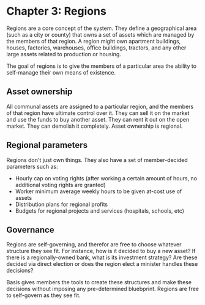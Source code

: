 # Chapter 3: Regions

Regions are a core concept of the system. They define a geographical area (such as a city or county) that owns a set of assets which are managed by the members of that region. A region might own apartment buildings, houses, factories, warehouses, office buildings, tractors, and any other large assets related to production or housing.

The goal of regions is to give the members of a particular area the ability to self-manage their own means of existence.

## Asset ownership

All communal assets are assigned to a particular region, and the members of that region have ultimate control over it. They can sell it on the market and use the funds to buy another asset. They can rent it out on the open market. They can demolish it completely. Asset ownership is regional.

## Regional parameters

Regions don't just own things. They also have a set of member-decided parameters such as:

- Hourly cap on voting rights (after working a certain amount of hours, no additional voting rights are granted)
- Worker minimum average weekly hours to be given at-cost use of assets
- Distribution plans for regional profits
- Budgets for regional projects and services (hospitals, schools, etc)

## Governance

Regions are self-governing, and therefor are free to choose whatever structure they see fit. For instance, how is it decided to buy a new asset? If there is a regionally-owned bank, what is its investment strategy? Are these decided via direct election or does the region elect a minister handles these decisions?

Basis gives members the tools to create these structures and make these decisions without imposing any pre-determined bluebprint. Regions are free to self-govern as they see fit.
